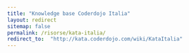 ```yaml
---
title: "Knowledge base Coderdojo Italia"
layout: redirect
sitemap: false
permalink: /risorse/kata-italia/
redirect_to:  "http://kata.coderdojo.com/wiki/KataItalia"
---
```

